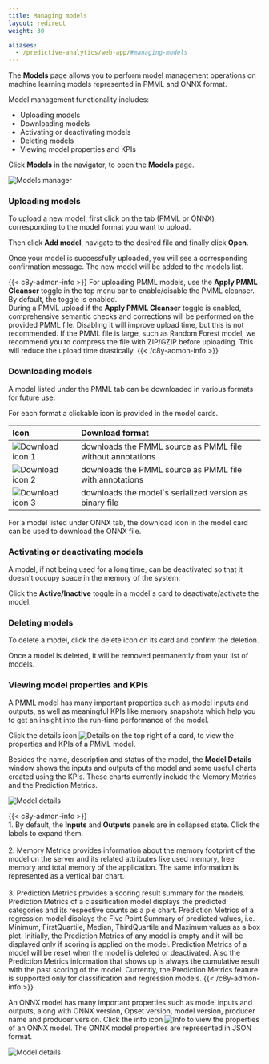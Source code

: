 ```yaml
---
title: Managing models
layout: redirect
weight: 30

aliases:
  - /predictive-analytics/web-app/#managing-models
---
```


The **Models** page allows you to perform model management operations on machine learning models represented in PMML and ONNX format.

Model management functionality includes:

* Uploading models
* Downloading models
* Activating or deactivating models
* Deleting models
* Viewing model properties and KPIs

Click **Models** in the navigator, to open the **Models** page.

![Models manager](/images/zementis/zementis-models.png)

### Uploading models

To upload a new model, first click on the tab (PMML or ONNX) corresponding to the model format you want to upload.

Then click **Add model**, navigate to the desired file and finally click **Open**.

Once your model is successfully uploaded, you will see a corresponding confirmation message. The new model will be added to the models list.

{{< c8y-admon-info >}}
For uploading PMML models, use the **Apply PMML Cleanser** toggle in the top menu bar to enable/disable the PMML cleanser.
By default, the toggle is enabled.<br>
During a PMML upload if the **Apply PMML Cleanser** toggle is enabled, comprehensive semantic checks and corrections will be performed on the provided PMML file.  Disabling it will improve upload time, but this is not recommended. If the PMML file is large, such as Random Forest model, we recommend you to compress the file with ZIP/GZIP before uploading. This will reduce the upload time drastically.
{{< /c8y-admon-info >}}

### Downloading models

A model listed under the PMML tab can be downloaded in various formats for future use.

For each format a clickable icon is provided in the model cards.

|Icon|Download format|
|:---|:---|
|![Download icon 1](/images/zementis/zementis-download-icon1.png)|downloads the PMML source as PMML file without annotations
|![Download icon 2](/images/zementis/zementis-download-icon2.png)|downloads the PMML source as PMML file with annotations
|![Download icon 3](/images/zementis/zementis-download-icon3.png)|downloads the model´s serialized version as binary file

For a model listed under ONNX tab, the download icon in the model card can be used to download the ONNX file.

### Activating or deactivating models

A model, if not being used for a long time, can be deactivated so that it doesn't occupy space in the memory of the system.

Click the **Active/Inactive** toggle in a model´s card to deactivate/activate the model.

### Deleting models

To delete a model, click the delete icon on its card and confirm the deletion.  

Once a model is deleted, it will be removed permanently from your list of models.

### Viewing model properties and KPIs

A PMML model has many important properties such as model inputs and outputs, as well as meaningful KPIs like memory snapshots which help you to get an insight into the run-time performance of the model.

Click the details icon <img src="/images/zementis/zementis-details-icon.png" alt="Details" style="display:inline-block; margin:0"> on the top right of a card, to view the properties and KPIs of a PMML model.

Besides the name, description and status of the model, the **Model Details** window shows the inputs and outputs of the model and some useful charts created using the KPIs. These charts currently include the Memory Metrics and the Prediction Metrics.

![Model details](/images/zementis/zementis-model-details.png)

{{< c8y-admon-info >}}
<br> 1. By default, the **Inputs** and **Outputs** panels are in collapsed state. Click the labels to expand them.
<br><br> 2. Memory Metrics provides information about the memory footprint of the model on the server and its related attributes like used memory, free memory and total memory of the application. The same information is represented as a vertical bar chart.
<br><br> 3. Prediction Metrics provides a scoring result summary for the models. Prediction Metrics of a classification model displays the predicted categories and its respective counts as a pie chart. Prediction Metrics of a regression model
displays the Five Point Summary of predicted values, i.e. Minimum, FirstQuartile, Median, ThirdQuartile and Maximum values as a box plot. Initially, the Prediction Metrics of any model is empty and it will be displayed only if scoring is applied on the model. Prediction Metrics of a model will be reset when the model is deleted or deactivated. Also the Prediction Metrics information that shows up is always the cumulative result with the past scoring of the model.
Currently, the Prediction Metrics feature is supported only for classification and regression models.
{{< /c8y-admon-info >}}

An ONNX model has many important properties such as model inputs and outputs, along with ONNX version, Opset version, model version, producer name and producer version.
Click the info icon <img src="/images/zementis/zementis-info-icon.png" alt="Info" style="display:inline-block; margin:0"> to view the properties of an ONNX model. The ONNX model properties are represented in JSON format.

![Model details](/images/zementis/zementis-model-details-onnx.png)

